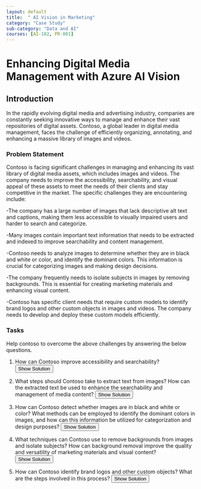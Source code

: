 ```yaml
---
layout: default
title:  " AI Vision in Marketing"
category: "Case Study"
sub-category: "Data and AI"
courses: [AI-102, PR-801]
---
```


# Enhancing Digital Media Management with Azure AI Vision

## Introduction

In the rapidly evolving digital media and advertising industry, companies are constantly seeking innovative ways to manage and enhance their vast repositories of digital assets. Contoso, a global leader in digital media management, faces the challenge of efficiently organizing, annotating, and enhancing a massive library of images and videos.

### Problem Statement
Contoso is facing significant challenges in managing and enhancing its vast library of digital media assets, which includes images and videos. The company needs to improve the accessibility, searchability, and visual appeal of these assets to meet the needs of their clients and stay competitive in the market. The specific challenges they are encountering include:

-The company has a large number of images that lack descriptive alt text and captions, making them less accessible to visually impaired users and harder to search and categorize.

-Many images contain important text information that needs to be extracted and indexed to improve searchability and content management.

-Contoso needs to analyze images to determine whether they are in black and white or color, and identify the dominant colors. This information is crucial for categorizing images and making design decisions.

-The company frequently needs to isolate subjects in images by removing backgrounds. This is essential for creating marketing materials and enhancing visual content.

-Contoso has specific client needs that require custom models to identify brand logos and other custom objects in images and videos. The company needs to develop and deploy these custom models efficiently.

### Tasks 
Help contoso to overcome the above challenges by answering the below questions.


1. How can Contoso improve accessibility and searchability? 
   <button onclick="toggleSolution('solution1')">Show Solution</button>
   <div id="solution1" style="display:none;">
     <p>Contoso can use Azure Computer Vision's Image Analysis API to automatically generate alt text and captions for their images. This feature uses AI models to analyze the visual content of images and generate one-sentence descriptions that can be used as alt text. The key benefits of having descriptive alt text and captions include improved accessibility for visually impaired users, better search engine optimization (SEO), and enhanced user experience by making images more discoverable and understandable.</p>
     <p><strong>API Used</strong>: <a href="https://learn.microsoft.com/en-us/azure/ai-services/computer-vision/use-case-alt-text">Image Analysis API</a></p>
   </div>

2. What steps should Contoso take to extract text from images? How can the extracted text be used to enhance the searchability and management of media content?
   <button onclick="toggleSolution('solution2')">Show Solution</button>
   <div id="solution2" style="display:none;">
     <p>Contoso should use Azure Computer Vision's OCR feature to extract text from images. The steps include:
       <ol>
         <li>Upload images to Azure Blob Storage.</li>
         <li>Use the OCR API to analyze the images and extract text.</li>
         <li>Store the extracted text in a searchable database.</li>
       </ol>
       The extracted text can be used to enhance searchability by indexing the text content, making it easier to find specific information within the media library. It also aids in content management by providing metadata that can be used for categorization and tagging.</p>
     <p><strong>API Used</strong>: <a href="https://learn.microsoft.com/en-us/azure/ai-services/computer-vision/overview-ocr">OCR API</a></p>
   </div>

3. How can Contoso detect whether images are in black and white or color? What methods can be employed to identify the dominant colors in images, and how can this information be utilized for categorization and design purposes?
   <button onclick="toggleSolution('solution3')">Show Solution</button>
   <div id="solution3" style="display:none;">
     <p>Contoso can use Azure Computer Vision's color detection feature to analyze images and determine whether they are black and white or color. The feature also identifies the dominant foreground and background colors, as well as the overall dominant colors in the image. This information can be used to categorize images based on color schemes and make informed design decisions for marketing materials and visual content.</p>
     <p><strong>API Used</strong>: <a href="https://learn.microsoft.com/en-us/azure/ai-services/computer-vision/concept-detecting-color-schemes">Analyze Image API</a></p>
   </div>

4. What techniques can Contoso use to remove backgrounds from images and isolate subjects? How can background removal improve the quality and versatility of marketing materials and visual content?
   <button onclick="toggleSolution('solution4')">Show Solution</button>
   <div id="solution4" style="display:none;">
     <p>Contoso can use AI-powered tools like Microsoft Designer or Azure Computer Vision's background removal feature to remove backgrounds from images. These tools use advanced algorithms to accurately detect and remove backgrounds, leaving the main subject isolated. Background removal improves the quality and versatility of marketing materials by allowing designers to place subjects on different backgrounds, create transparent images, and enhance the overall visual appeal of content.</p>
     <p><strong>API Used</strong>: <a href="https://create.microsoft.com/en-us/features/image-background-remover">Microsoft Designer Background Remover</a></p>
   </div>

5. How can Contoso identify brand logos and other custom objects? What are the steps involved in this process?
   <button onclick="toggleSolution('solution5')">Show Solution</button>
   <div id="solution5" style="display:none;">
     <p>Contoso can use Azure Custom Vision to develop and deploy custom models for identifying brand logos and other custom objects. The steps involved include:
       <ol>
         <li>Collect and label images of the objects to be detected.</li>
         <li>Create Custom Vision resources in the Azure portal.</li>
         <li>Train the custom model using the labeled images.</li>
         <li>Test and evaluate the model's performance.</li>
         <li>Deploy the model and use it to scan new media assets.</li>
       </ol>
       To ensure accuracy and reliability, the company should use a diverse set of training images, regularly update the model with new data, and continuously monitor its performance.</p>
     <p><strong>API Used</strong>: <a href="https://learn.microsoft.com/en-us/azure/ai-services/custom-vision-service/get-started-build-detector">Custom Vision API</a></p>
   </div>

   <script>
     function toggleSolution(id) {
  var element = document.getElementById(id);
  if (element.style.display === "none") {
    element.style.display = "block";
  } else {
    element.style.display = "none";
  }
}
   </script>
